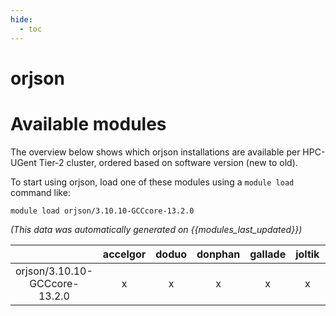 ```yaml
---
hide:
  - toc
---
```


orjson
======

# Available modules


The overview below shows which orjson installations are available per HPC-UGent Tier-2 cluster, ordered based on software version (new to old).

To start using orjson, load one of these modules using a `module load` command like:

```shell
module load orjson/3.10.10-GCCcore-13.2.0
```

*(This data was automatically generated on {{modules_last_updated}})*  

| |accelgor|doduo|donphan|gallade|joltik|litleo|shinx|
| :---: | :---: | :---: | :---: | :---: | :---: | :---: | :---: |
|orjson/3.10.10-GCCcore-13.2.0|x|x|x|x|x|x|x|

